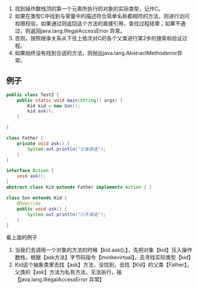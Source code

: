 1. 找到操作数栈顶的第一个元素所执行的对象的实际类型，记作C。
2. 如果在类型C中找到与常量中的描述符合简单名称都相符的方法，则进行访问权限校验，如果通过则返回这个方法的直接引用，查找过程结束；如果不通过，则返回java.lang.IllegalAccessError 异常。
3. 否则，按照继承关系从下往上依次对C的各个父类进行第2步的搜索和验证过程。
4. 如果始终没有找到合适的方法，则抛出java.lang.AbstractMethodsrror异常。

## 例子

```java
public class Test2 {
    public static void main(String[] args) {
        Kid kid = new Son();
        kid.ask();
    }

}

class Father {
    private void ask() {
        System.out.println("父亲讲话");
    }
}

interface Action {
    void ask();
}
abstract class Kid extends Father implements Action { }

class Son extends Kid {
    @Override
    public void ask() {
        System.out.println("儿子讲话");
    }
}
```

看上面的例子

1. 当我们去调用一个对象的方法的时候【kid.ask();】，先把对象【kid】压入操作数栈，根据【ask方法】字节码指令【invokevirtual】，去寻找实际类型【kid】
2. Kid这个抽象类里去找【ask】方法，没找到，去找【Kid】的父类【Father】，父类的【ask】方法为私有方法，无法执行，报【java.lang.IllegalAccessError 异常】